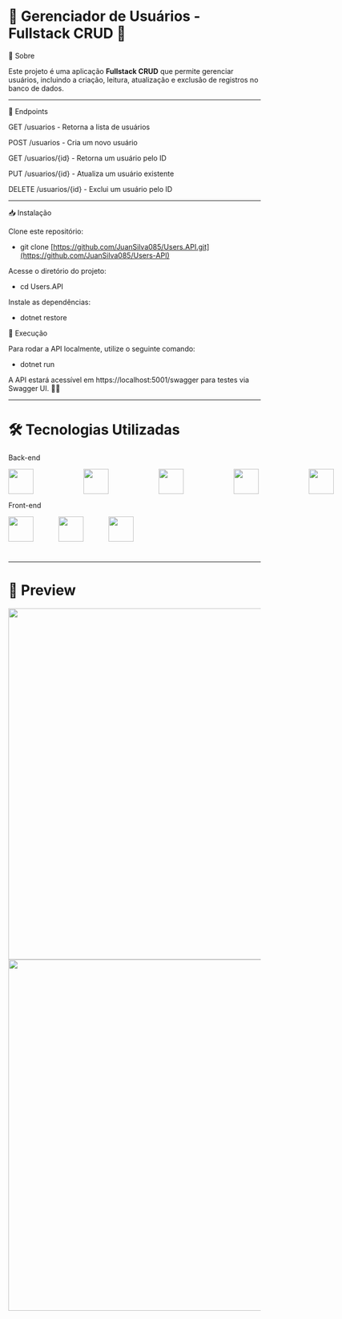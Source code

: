 # 👥 Gerenciador de Usuários - Fullstack CRUD 🚀



📌 Sobre

Este projeto é uma aplicação **Fullstack CRUD** que permite gerenciar usuários, incluindo a criação, leitura, atualização e exclusão de registros no banco de dados.


<hr>

📡 Endpoints

GET /usuarios - Retorna a lista de usuários

POST /usuarios - Cria um novo usuário

GET /usuarios/{id} - Retorna um usuário pelo ID

PUT /usuarios/{id} - Atualiza um usuário existente

DELETE /usuarios/{id} - Exclui um usuário pelo ID

<hr>

📥 Instalação

Clone este repositório:

- git clone [https://github.com/JuanSilva085/Users.API.git](https://github.com/JuanSilva085/Users-API)

Acesse o diretório do projeto:

- cd Users.API

Instale as dependências:

- dotnet restore

🚀 Execução

Para rodar a API localmente, utilize o seguinte comando:

- dotnet run

A API estará acessível em https://localhost:5001/swagger para testes via Swagger UI. 🧑‍💻

------------------------------------------------------------------------------------------------------------------------------------------------------------------------------------

# 🛠️ Tecnologias Utilizadas

Back-end

<div style="display: flex; gap: 50px; align-items: center;">
 <img width="50px" style="padding-right: 50px;" src="https://cdn.jsdelivr.net/gh/devicons/devicon@latest/icons/csharp/csharp-original.svg" />        
 <img width="50px" style="padding-right: 50px;" src="https://cdn.jsdelivr.net/gh/devicons/devicon@latest/icons/dotnetcore/dotnetcore-original.svg" /> 
 <img width="50px" style="padding-right: 50px" src="https://miro.medium.com/v2/resize:fit:591/1*4HIU0YdDkj0dmGySVC5D_g.png" /> 
 <img width="50px" style="padding-right: 50px" src="https://cdn.jsdelivr.net/gh/devicons/devicon@latest/icons/sqlite/sqlite-original-wordmark.svg" />   
 <img width="50px" style="padding-right: 50px" src="https://cdn.jsdelivr.net/gh/devicons/devicon@latest/icons/swagger/swagger-original.svg" />
</div>


Front-end

<div style="display: flex; gap: 50px; align-items: center; margin-bottom: 40px;">
  <img width="50px" src="https://cdn.jsdelivr.net/gh/devicons/devicon@latest/icons/html5/html5-original.svg" />
  <img width="50px" src="https://cdn.jsdelivr.net/gh/devicons/devicon@latest/icons/css3/css3-original.svg" />
  <img width="50px" src="https://cdn.jsdelivr.net/gh/devicons/devicon@latest/icons/javascript/javascript-original.svg" />
</div>



------------------------------------------------------------------------------------------------------------------------------------------------------------------------------------

# 📸 Preview

<img src="https://github.com/user-attachments/assets/39c4ff13-f6f0-43f7-9b9a-e1444c9a90bb" width="700"/>

<img src="https://github.com/user-attachments/assets/2d3af833-2c3b-4b00-bf37-1b1bace23c37" width="700"/>

